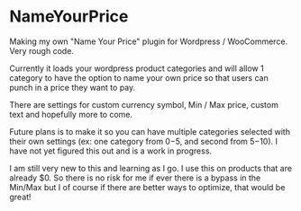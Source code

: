 # NameYourPrice
Making my own "Name Your Price" plugin for Wordpress / WooCommerce. Very rough code.

Currently it loads your wordpress product categories and will allow 1 category to have the option to name your own price so that users can punch in a price they want to pay.

There are settings for custom currency symbol, Min / Max price, custom text and hopefully more to come.

Future plans is to make it so you can have multiple categories selected with their own settings (ex: one category from $0-$5, and second from $5-$10). I have not yet figured this out and is a work in progress.

I am still very new to this and learning as I go. I use this on products that are already $0. So there is no risk for me if ever there is a bypass in the Min/Max but I of course if there are better ways to optimize, that would be great!

